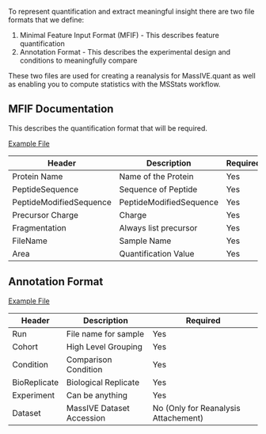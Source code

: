 
To represent quantification and extract meaningful insight there are two file formats that we define:

1. Minimal Feature Input Format (MFIF) - This describes feature quantification
1. Annotation Format  - This describes the experimental design and conditions to meaningfully compare

These two files are used for creating a reanalysis for MassIVE.quant as well as enabling you to compute statistics with the MSStats workflow. 

## MFIF Documentation

This describes the quantification format that will be required. 

[Example File](example_files/Choi2017_DDA_Skyline_input_50_minimal.csv)

| Header | Description | Required |
|--------|-------------|----------|
| Protein Name | Name of the Protein | Yes |
| PeptideSequence | Sequence of Peptide | Yes |
| PeptideModifiedSequence | PeptideModifiedSequence | Yes |
| Precursor Charge | Charge | Yes | 
| Fragmentation | Always list precursor | Yes | 
| FileName | Sample Name | Yes | 
| Area | Quantification Value | Yes | 


## Annotation Format

[Example File](ftp://massive.ucsd.edu/RMSV000000306/2020-03-21_nuno_750cbdff/metadata/MSV000080026_mplex_calu3_H1N1_response.csv)

| Header | Description | Required |
|--------|-------------|----------|
| Run  | File name for sample  | Yes |
| Cohort | High Level Grouping | Yes |
| Condition | Comparison Condition | Yes |
| BioReplicate | Biological Replicate | Yes |
| Experiment | Can be anything | Yes |
| Dataset |  MassIVE Dataset Accession  | No (Only for Reanalysis Attachement) |

